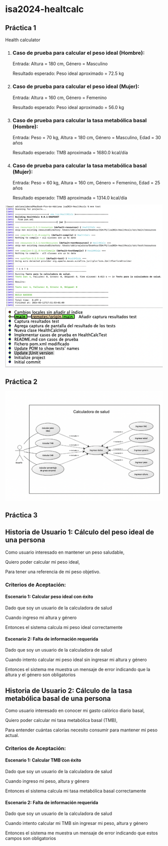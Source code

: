 # isa2024-healtcalc

## Práctica 1
Health calculator

<html>
<body>
<ol>
  <li>
    <h3>Caso de prueba para calcular el peso ideal (Hombre):</h3>
    <p>Entrada: Altura = 180 cm, Género = Masculino</p>
    <p>Resultado esperado: Peso ideal aproximado = 72.5 kg</p>
  </li>
  <li>
    <h3>Caso de prueba para calcular el peso ideal (Mujer):</h3>
    <p>Entrada: Altura = 160 cm, Género = Femenino</p>
    <p>Resultado esperado: Peso ideal aproximado = 56.0 kg</p>
  </li>
  <li>
    <h3>Caso de prueba para calcular la tasa metabólica basal (Hombre):</h3>
    <p>Entrada: Peso = 70 kg, Altura = 180 cm, Género = Masculino, Edad = 30 años</p>
    <p>Resultado esperado: TMB aproximada = 1680.0 kcal/día</p>
  </li>
  <li>
    <h3>Caso de prueba para calcular la tasa metabólica basal (Mujer):</h3>
    <p>Entrada: Peso = 60 kg, Altura = 160 cm, Género = Femenino, Edad = 25 años</p>
    <p>Resultado esperado: TMB aproximada = 1314.0 kcal/día</p>
  </li>
</ol>

</body>
</html>

![Captura resultados test](https://github.com/adrijubera/isa2024-healthcalc/blob/main/CapturaResultadosTest.png)
![Captura registro](https://github.com/adrijubera/isa2024-healthcalc/blob/main/CapturaRegistro.png)



## Práctica 2
![Diagrama de Casos de Uso](https://github.com/adrijubera/isa2024-healthcalc/blob/practica2/doc/DiagramaCasosUso.png)



## Práctica 3
<html lang="es">
<head>
<meta charset="UTF-8">
<meta name="viewport" content="width=device-width, initial-scale=1.0">
<title>Especificación de Historias de Usuario</title>
</head>
<body>

<h2>Historia de Usuario 1: Cálculo del peso ideal de una persona</h2>
<p>Como usuario interesado en mantener un peso saludable,</p>
<p>Quiero poder calcular mi peso ideal,</p>
<p>Para tener una referencia de mi peso objetivo.</p>

<h3>Criterios de Aceptación:</h3>

<h4>Escenario 1: Calcular peso ideal con éxito</h4>
<p>Dado que soy un usuario de la calculadora de salud</p>
<p>Cuando ingreso mi altura y género</p>
<p>Entonces el sistema calcula mi peso ideal correctamente</p>

<h4>Escenario 2: Falta de información requerida</h4>
<p>Dado que soy un usuario de la calculadora de salud</p>
<p>Cuando intento calcular mi peso ideal sin ingresar mi altura y género</p>
<p>Entonces el sistema me muestra un mensaje de error indicando que la altura y el género son obligatorios</p>

<h2>Historia de Usuario 2: Cálculo de la tasa metabólica basal de una persona</h2>
<p>Como usuario interesado en conocer mi gasto calórico diario basal,</p>
<p>Quiero poder calcular mi tasa metabólica basal (TMB),</p>
<p>Para entender cuántas calorías necesito consumir para mantener mi peso actual.</p>

<h3>Criterios de Aceptación:</h3>

<h4>Escenario 1: Calcular TMB con éxito</h4>
<p>Dado que soy un usuario de la calculadora de salud</p>
<p>Cuando ingreso mi peso, altura y género</p>
<p>Entonces el sistema calcula mi tasa metabólica basal correctamente</p>

<h4>Escenario 2: Falta de información requerida</h4>
<p>Dado que soy un usuario de la calculadora de salud</p>
<p>Cuando intento calcular mi TMB sin ingresar mi peso, altura y género</p>
<p>Entonces el sistema me muestra un mensaje de error indicando que estos campos son obligatorios</p>

</body>
</html>